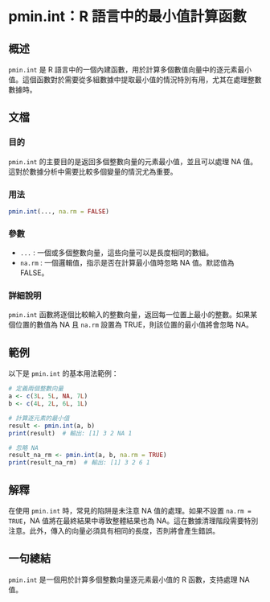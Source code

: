 <!--
Meta Description: # pmin.int：R 語言中的最小值計算函數 ## 概述 `pmin.int` 是 R 語言中的一個內建函數，用於計算多個數值向量中的逐元素最小值。這個函數對於需要從多組數據中提取最小值的情況特別有用，尤其在處理整數數據時。 ## 文檔 ### 目的 `pmin.int` 的主要目的是返回多個整...
Meta Keywords: pmin, int, true, false, result
-->

# pmin.int：R 語言中的最小值計算函數

## 概述
`pmin.int` 是 R 語言中的一個內建函數，用於計算多個數值向量中的逐元素最小值。這個函數對於需要從多組數據中提取最小值的情況特別有用，尤其在處理整數數據時。

## 文檔
### 目的
`pmin.int` 的主要目的是返回多個整數向量的元素最小值，並且可以處理 NA 值。這對於數據分析中需要比較多個變量的情況尤為重要。

### 用法
```R
pmin.int(..., na.rm = FALSE)
```

### 參數
- `...` : 一個或多個整數向量，這些向量可以是長度相同的數組。
- `na.rm` : 一個邏輯值，指示是否在計算最小值時忽略 NA 值。默認值為 FALSE。

### 詳細說明
`pmin.int` 函數將逐個比較輸入的整數向量，返回每一位置上最小的整數。如果某個位置的數值為 NA 且 `na.rm` 設置為 TRUE，則該位置的最小值將會忽略 NA。

## 範例
以下是 `pmin.int` 的基本用法範例：

```R
# 定義兩個整數向量
a <- c(3L, 5L, NA, 7L)
b <- c(4L, 2L, 6L, 1L)

# 計算逐元素的最小值
result <- pmin.int(a, b)
print(result)  # 輸出: [1] 3 2 NA 1

# 忽略 NA
result_na_rm <- pmin.int(a, b, na.rm = TRUE)
print(result_na_rm)  # 輸出: [1] 3 2 6 1
```

## 解釋
在使用 `pmin.int` 時，常見的陷阱是未注意 NA 值的處理。如果不設置 `na.rm = TRUE`，NA 值將在最終結果中導致整體結果也為 NA。這在數據清理階段需要特別注意。此外，傳入的向量必須具有相同的長度，否則將會產生錯誤。

## 一句總結
`pmin.int` 是一個用於計算多個整數向量逐元素最小值的 R 函數，支持處理 NA 值。